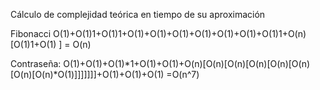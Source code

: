 Cálculo de complejidad teórica en tiempo de su aproximación

Fibonacci
O(1)+O(1)1+O(1)1+O(1)+O(1)+O(1)+O(1)+O(1)+O(1)+O(1)1+O(n)[O(1)1+O(1) ]
= O(n)

Contraseña:
O(1)+O(1)+O(1)*1+O(1)+O(1)+O(n)[O(n)[O(n)[O(n)[O(n)[O(n)[O(n)[O(n)*O(1)]]]]]]]+O(1)+O(1)+O(1)
=O(n^7)
